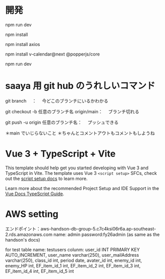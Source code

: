 # 開発

npm run dev

npm install

npm install axios

npm install v-calendar@next @popperjs/core

npm run dev

# saaya 用 git hub のうれしいコマンド

git branch 　：
　今どこのブランチにいるかわかる

git checkout -b 任意のブランチ名 origin/main：
　ブランチ切れる

git push -u origin 任意のブランチ名：
　プッシュできる

＊main でいじらないこと
＊ちゃんとコメントアウトもコメントもしようね

# Vue 3 + TypeScript + Vite

This template should help get you started developing with Vue 3 and TypeScript in Vite. The template uses Vue 3 `<script setup>` SFCs, check out the [script setup docs](https://v3.vuejs.org/api/sfc-script-setup.html#sfc-script-setup) to learn more.

Learn more about the recommended Project Setup and IDE Support in the [Vue Docs TypeScript Guide](https://vuejs.org/guide/typescript/overview.html#project-setup).

# AWS setting

エンドポイント：aws-handson-db-group-5.c7c4ksi06r6a.ap-southeast-2.rds.amazonaws.com
name: admin
password:fy26admin
(as same as the handson's docs)

for test
table name: testusers
colunm:
user_id INT PRIMARY KEY AUTO_INCREMENT,
user_name varchar(250),
user_mailAddress varchar(250),
class_id int,
period date,
avater_id int,
enemy_id int,
enemy_HP int,
EF_item_id_1 int,
EF_item_id_2 int,
EF_item_id_3 int,
EF_item_id_4 int,
EF_item_id_5 int
